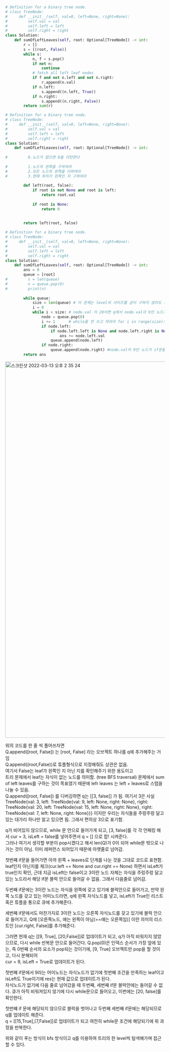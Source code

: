 ```python

# Definition for a binary tree node.
# class TreeNode:
#     def __init__(self, val=0, left=None, right=None):
#         self.val = val
#         self.left = left
#         self.right = right
class Solution:
    def sumOfLeftLeaves(self, root: Optional[TreeNode]) -> int:
        r = []
        s = [(root, False)]
        while s:
            n, f = s.pop()
            if not n:
                continue
            # fetch all left leaf nodes
            if f and not n.left and not n.right:
                r.append(n.val)
            if n.left:
                s.append((n.left, True))
            if n.right:
                s.append((n.right, False))
        return sum(r)

```

```python
# Definition for a binary tree node.
# class TreeNode:
#     def __init__(self, val=0, left=None, right=None):
#         self.val = val
#         self.left = left
#         self.right = right
class Solution:
    def sumOfLeftLeaves(self, root: Optional[TreeNode]) -> int:
        
#         0.노드가 없으면 0을 리턴한다
        
#         1.노드의 왼쪽을 구하여라
#         2.모든 노드의 왼쪽을 더하여라
#         3.현재 위치가 왼쪽인 지 구하여라
        
        def left(root, false):
            if root is not None and root is left:
                return root.val
            
            if root is None:
                return 0
            
            
        return left(root, false)
```
            
```python
# Definition for a binary tree node.
# class TreeNode:
#     def __init__(self, val=0, left=None, right=None):
#         self.val = val
#         self.left = left
#         self.right = right
class Solution:
    def sumOfLeftLeaves(self, root: Optional[TreeNode]) -> int:
        ans = 0
        queue = [root]
#         s = len(queue)
#         n = queue.pop(0)
#         print(n)
        
        while queue:
            size = len(queue) # 이 문제는 level의 사이즈를 굳이 구하지 않아도 된다. 
            i = 0 
            while i < size: # node.val 이 20이면 q에서 node.val이 9인 노드가 사라져서 사이즈가 1일 텐데
                node = queue.pop(0)    
                i += 1      # while을 안 쓰고 차라리 for i in range(size): 라고 쓰는 것이 더 좋을 듯 하다. 
                if node.left:
                    if node.left.left is None and node.left.right is None:
                        ans += node.left.val
                    queue.append(node.left)
                if node.right:
                    queue.append(node.right) #node.val이 9인 노드가 if문들에 해당되지 않아 블럭을 벗어난 다음 다시 while문을 체크하는게 아닌건가? q에서 pop을 했으면 사이즈가 1 아닌가? 
        return ans
```
 
 <img width="1190" alt="스크린샷 2022-03-13 오후 2 35 24" src="https://user-images.githubusercontent.com/11972120/158047459-1230c12a-7141-43d5-a271-e7c3d028b4ca.png">
 
 위의 코드를 한 줄 씩 풀어쓰자면  
 Q.append([root, False]) 는 [root, False] 라는 오브젝트 하나를 q에 추가해주는 거임  
 Q.append((root,False))로 튜플형식으로 지정해줘도 상관은 없음.  
 여기서 False는 leaf가 왼쪽인 지 아닌 지를 확인해주기 위한 용도이고  
 트리 문제에서 leaf는 자식이 없는 노드를 의미함. (tree BFS traversal) 
 문제에서 sum of left leaves를 구하는 것이 목표였기 때문에 lefr leaves 는 left + leaves로 스텝을 나눌 수 있음.   
 Q.append([root, False]) 를 디버깅하면 q는 [[3, false]]  가 됨. 여기서 3은 사실 TreeNode{val: 3, left: TreeNode{val: 9, left: None, right: None}, right: TreeNode{val: 20, left: TreeNode{val: 15, left: None, right: None}, right: TreeNode{val: 7, left: None, right: None}}} 이지만 우리는 자식들을 주렁주렁 달고 있는 대가리 하나만 알고 있으면 됨. 그래서 편의상 3으로 표기함.  
 
 q가 비어있지 않으므로, while 문 안으로 들어가게 되고, [3, false]를 각 각 언패킹 해서 cur = 3, isLeft = false를 넣어주면서 q = [] 으로 팝! 시켜준다.  
 그러나 여기서 생각할 부분이 pop시켰다고 해서 len(Q)가 0이 되어 while문 밖으로 나가는 것이 아님. 이미 레퍼런스 되어있기 때문에 아랫줄로 넘어감.  
 
 
 첫번쨰 if문을 들어가면 아까 왼쪽 + leaves로 단계를 나눈 것을 그대로 코드로 표현함.  leaf인지 아닌지를 체크(cur.left == None and cur.right == None) 하면서 isLeft가 true인지 확인, 근데 지금 isLeft는 false이고 3이란 노드 자체는 자식을 주렁주렁 달고 있는 노드라서 해당 if문 블럭 안으로 들어갈 수 없음. 그래서 다음줄로 넘어감.  
 
 두번째 if문에는 3이란 노드는 자식을 왼쪽에 갖고 있기에 블럭안으로 들어가고, 만약 왼쪽 노드를 갖고 있는 어미노드라면, q에 왼쪽 자식노드를 넣고, isLeft가 True인 리스트 혹은 튜플을 통으로 큐에 추가해준다.  
 
 세번째 if문에서도 마찬가지로 3이란 노드는 오른쪽 자식노드를 갖고 있기에 블럭 안으로 들어가고, Q에 [오른쪽노드, 얘는 왼쪽이 아님(==얘는 오른쪽임)] 이란 의미의 리스트인 [cur.right, False]를 추가해준다.  
 
 그러면 현재 q는 [[9, True], [20,False]]로 업데이트가 되고, q가 아직 비워지지 않았으므로, 다시 while 반복문 안으로 들어간다. 
 Q.pop(0)은 인덱스 순서가 가장 앞에 있는, 즉 0번째 순서의 요소가 pop되는 것이기에, [9, True] 오브젝트만 pop을 할 것이고, 다시 분해되어  
 cur = 9, isLeft = True로 업데이트가 된다.  
 
 첫번째 if문에서 9라는 어미노드는 자식노드가 없기에 첫번째 조건을 만족하는 leaf이고 isLeft도 True이기에 res는 현재 값으로 업데이트가 된다.  
 자식노드가 없기에 다음 줄로 넘어갔을 때 두번째, 세번째 if문 블럭안에는 들어갈 수 없다. 
 큐가 아직 비워져있지 않기에 다시 while문으로 들어오고, 이번에는 [20, false]를 확인한다.  
 
 첫번쨰 if 문에 해당되지 않으므로 블럭을 벗어나고 두번째 세번째 if문에는 해당되므로 q를 업데이트 해준다.  
 q = [[15,True],[7,False]]로 업데이트가 되고 여전히 while문 조건에 해당되기에 위 과정을 반복한다.  
 
 위와 같이 푸는 방식이 bfs 방식이고 q를 이용하여 트리의 한 level씩 탐색해가며 접근할 수 있다.  

        
        
        
        
        
        
